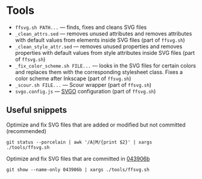 # Tools

* `ffsvg.sh PATH...` — finds, fixes and cleans SVG files
* `_clean_attrs.sed` — removes unused attributes and removes attributes with default values from elements inside SVG files (part of `ffsvg.sh`)
* `_clean_style_attr.sed` — removes unused properties and removes properties with default values from style attributes inside SVG files (part of `ffsvg.sh`)
* `_fix_color_scheme.sh FILE...` — looks in the SVG files for certain colors and replaces them with the corresponding stylesheet class. Fixes a color scheme after Inkscape (part of `ffsvg.sh`)
* `_scour.sh FILE...` — Scour wrapper (part of `ffsvg.sh`)
* `svgo.config.js` — [SVGO](https://github.com/svg/svgo) configuration (part of `ffsvg.sh`)


## Useful snippets

Optimize and fix SVG files that are added or modified but not committed (recommended)

```
git status --porcelain | awk '/A|M/{print $2}' | xargs ./tools/ffsvg.sh
```

Optimize and fix SVG files that are committed in [043906b](https://github.com/PapirusDevelopmentTeam/papirus-icon-theme/commit/043906b0edbcc86b732640bc391898d0aaaa410c)

```
git show --name-only 043906b | xargs ./tools/ffsvg.sh
```

